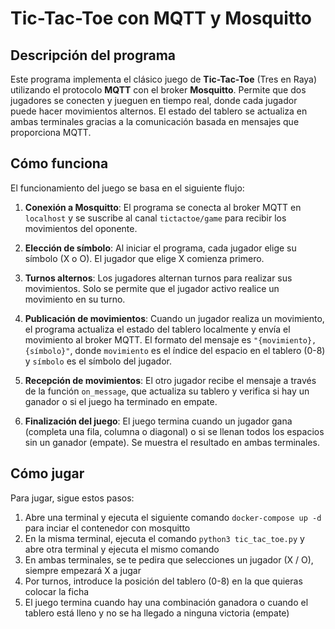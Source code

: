# Tic-Tac-Toe con MQTT y Mosquitto

## Descripción del programa

Este programa implementa el clásico juego de **Tic-Tac-Toe** (Tres en Raya) utilizando el protocolo **MQTT** con el broker **Mosquitto**. Permite que dos jugadores se conecten y jueguen en tiempo real, donde cada jugador puede hacer movimientos alternos. El estado del tablero se actualiza en ambas terminales gracias a la comunicación basada en mensajes que proporciona MQTT.

## Cómo funciona

El funcionamiento del juego se basa en el siguiente flujo:

1. **Conexión a Mosquitto**: El programa se conecta al broker MQTT en `localhost` y se suscribe al canal `tictactoe/game` para recibir los movimientos del oponente.
  
2. **Elección de símbolo**: Al iniciar el programa, cada jugador elige su símbolo (X o O). El jugador que elige X comienza primero.

3. **Turnos alternos**: Los jugadores alternan turnos para realizar sus movimientos. Solo se permite que el jugador activo realice un movimiento en su turno.

4. **Publicación de movimientos**: Cuando un jugador realiza un movimiento, el programa actualiza el estado del tablero localmente y envía el movimiento al broker MQTT. El formato del mensaje es `"{movimiento},{símbolo}"`, donde `movimiento` es el índice del espacio en el tablero (0-8) y `símbolo` es el símbolo del jugador.

5. **Recepción de movimientos**: El otro jugador recibe el mensaje a través de la función `on_message`, que actualiza su tablero y verifica si hay un ganador o si el juego ha terminado en empate.

6. **Finalización del juego**: El juego termina cuando un jugador gana (completa una fila, columna o diagonal) o si se llenan todos los espacios sin un ganador (empate). Se muestra el resultado en ambas terminales.

## Cómo jugar

Para jugar, sigue estos pasos:

1. Abre una terminal y ejecuta el siguiente comando `docker-compose up -d` para inciar el contenedor con mosquitto
2. En la misma terminal, ejecuta el comando `python3 tic_tac_toe.py` y abre otra terminal y ejecuta el mismo comando
3. En ambas terminales, se te pedira que selecciones un jugador (X / O), siempre empezará X a jugar
4. Por turnos, introduce la posición del tablero (0-8) en la que quieras colocar la ficha
5. El juego termina cuando hay una combinación ganadora o cuando el tablero está lleno y no se ha llegado a ninguna victoria (empate)
